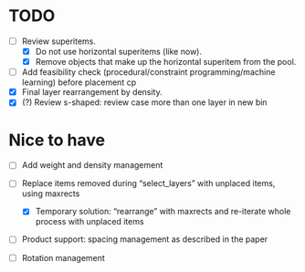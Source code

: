 # TODO

- [ ] Review superitems.
  - [x] Do not use horizontal superitems (like now).
  - [x] Remove objects that make up the horizontal superitem from the pool.
- [ ] Add feasibility check (procedural/constraint programming/machine learning) before placement cp
- [x] Final layer rearrangement by density.
- [x] (?) Review s-shaped: review case more than one layer in new bin

# Nice to have
- [ ] Add weight and density management
- [ ] Replace items removed during “select_layers” with unplaced items, using maxrects
  - [x] Temporary solution: “rearrange” with maxrects and re-iterate whole process with unplaced items
- [ ] Product support: spacing management as described in the paper
- [ ] Rotation management

